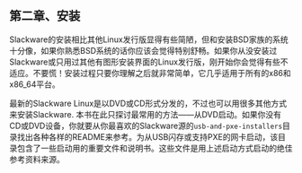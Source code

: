 ## 第二章、安装

Slackware的安装相比其他Linux发行版显得有些简陋，但和安装BSD家族的系统十分像，如果你熟悉BSD系统的话你应该会觉得特别舒畅。如果你从没安装过Slackware或只用过其他有图形安装界面的Linux发行版，刚开始你会觉得有些不适应。不要慌！安装过程只要你理解之后就非常简单，它几乎适用于所有的x86和x86_64平台。

最新的Slackware Linux是以DVD或CD形式分发的，不过也可以用很多其他方式来安装Slackware. 本书在此只探讨最常用的方法——从DVD启动。如果你没有CD或DVD设备，你就要从你最喜欢的Slackware源的`usb-and-pxe-installers`目录找出各种各样的README来参考。为从USB闪存或支持PXE的网卡启动，该目录包含了一些启动用的重要文件和说明书。这些文件是用上述启动方式启动的绝佳参考资料来源。
